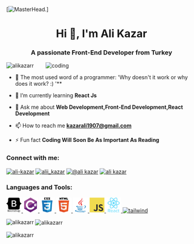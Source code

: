 
[![MasterHead](https://cdn.dribbble.com/users/148731/screenshots/6662134/nowhiring-2019-dribbble.gif).]
<h1 align="center">Hi 👋, I'm Ali Kazar</h1>
<h3 align="center">A passionate Front-End Developer from Turkey</h3>
<img align="right" alt="coding" width="400" src="https://i.pinimg.com/originals/f1/e7/34/f1e734f9cade86fe737a9aa404ad5677.gif"

<p align="left"> <img src="https://komarev.com/ghpvc/?username=alikazarr&label=Profile%20views&color=0e75b6&style=flat" alt="alikazarr" /> </p>

- 🔭 The most used word of a programmer: 'Why doesn't it work or why does it work? :) '**

- 🌱 I’m currently learning **React Js**

- 💬 Ask me about **Web Development,Front-End Development,React Development**

- 📫 How to reach me **kazarali1907@gmail.com**

- ⚡ Fun fact **Coding Will Soon Be As Important As Reading**

<h3 align="left">Connect with me:</h3>
<p align="left">
<a href="https://linkedin.com/in/ali-kazar" target="blank"><img align="center" src="https://raw.githubusercontent.com/rahuldkjain/github-profile-readme-generator/master/src/images/icons/Social/linked-in-alt.svg" alt="ali-kazar" height="30" width="40" /></a>
<a href="https://instagram.com/alii_kazar" target="blank"><img align="center" src="https://raw.githubusercontent.com/rahuldkjain/github-profile-readme-generator/master/src/images/icons/Social/instagram.svg" alt="alii_kazar" height="30" width="40" /></a>
<a href="https://medium.com/@kazaralii" target="blank"><img align="center" src="https://raw.githubusercontent.com/rahuldkjain/github-profile-readme-generator/master/src/images/icons/Social/medium.svg" alt="@ali kazar" height="30" width="40" /></a>
<a href="https://www.youtube.com/@alikazar" target="blank"><img align="center" src="https://raw.githubusercontent.com/rahuldkjain/github-profile-readme-generator/master/src/images/icons/Social/youtube.svg" alt="ali kazar" height="30" width="40" /></a>
</p>

<h3 align="left">Languages and Tools:</h3>
<p align="left"> <a href="https://getbootstrap.com" target="_blank" rel="noreferrer"> <img src="https://raw.githubusercontent.com/devicons/devicon/master/icons/bootstrap/bootstrap-plain-wordmark.svg" alt="bootstrap" width="40" height="40"/> </a> <a href="https://www.w3schools.com/cs/" target="_blank" rel="noreferrer"> <img src="https://raw.githubusercontent.com/devicons/devicon/master/icons/csharp/csharp-original.svg" alt="csharp" width="40" height="40"/> </a> <a href="https://www.w3schools.com/css/" target="_blank" rel="noreferrer"> <img src="https://raw.githubusercontent.com/devicons/devicon/master/icons/css3/css3-original-wordmark.svg" alt="css3" width="40" height="40"/> </a> <a href="https://www.w3.org/html/" target="_blank" rel="noreferrer"> <img src="https://raw.githubusercontent.com/devicons/devicon/master/icons/html5/html5-original-wordmark.svg" alt="html5" width="40" height="40"/> </a> <a href="https://www.java.com" target="_blank" rel="noreferrer"> <img src="https://raw.githubusercontent.com/devicons/devicon/master/icons/java/java-original.svg" alt="java" width="40" height="40"/> </a> <a href="https://developer.mozilla.org/en-US/docs/Web/JavaScript" target="_blank" rel="noreferrer"> <img src="https://raw.githubusercontent.com/devicons/devicon/master/icons/javascript/javascript-original.svg" alt="javascript" width="40" height="40"/> </a> <a href="https://reactjs.org/" target="_blank" rel="noreferrer"> <img src="https://raw.githubusercontent.com/devicons/devicon/master/icons/react/react-original-wordmark.svg" alt="react" width="40" height="40"/> </a> <a href="https://tailwindcss.com/" target="_blank" rel="noreferrer"> <img src="https://www.vectorlogo.zone/logos/tailwindcss/tailwindcss-icon.svg" alt="tailwind" width="40" height="40"/> </a> </p>

<p><img align="left" src="https://github-readme-stats.vercel.app/api/top-langs?username=alikazarr&show_icons=true&locale=en&layout=compact" alt="alikazarr" /></p>

<p>&nbsp;<img align="center" src="https://github-readme-stats.vercel.app/api?username=alikazarr&show_icons=true&locale=en" alt="alikazarr" /></p>

<p><img align="center" src="https://github-readme-streak-stats.herokuapp.com/?user=alikazarr&" alt="alikazarr" /></p>

